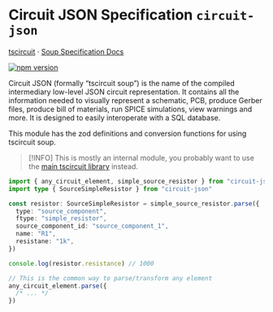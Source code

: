 # Circuit JSON Specification `circuit-json`

[tscircuit](https://github.com/tscircuit/tscircuit) · [Soup Specification Docs](https://docs.tscircuit.com/api-reference/advanced/soup)

[![npm version](https://badge.fury.io/js/%40tscircuit%2Fsoup.svg)](https://badge.fury.io/js/%40tscircuit%2Fsoup)

Circuit JSON (formally “tscircuit soup”) is the name of the compiled intermediary low-level JSON circuit representation. It contains all the information needed to visually represent a schematic, PCB, produce Gerber files, produce bill of materials, run SPICE simulations, view warnings and more. It is designed to easily interoperate with a SQL database.

This module has the zod definitions and conversion functions for using tscircuit soup.

> [!INFO]
> This is mostly an internal module, you probably want to use the [main tscircuit library](https://github.com/tscircuit/tscircuit) instead.

```ts
import { any_circuit_element, simple_source_resistor } from "circuit-json"
import type { SourceSimpleResistor } from "circuit-json"

const resistor: SourceSimpleResistor = simple_source_resistor.parse({
  type: "source_component",
  ftype: "simple_resistor",
  source_component_id: "source_component_1",
  name: "R1",
  resistane: "1k",
})

console.log(resistor.resistance) // 1000

// This is the common way to parse/transform any element
any_circuit_element.parse({
  /* ... */
})
```
